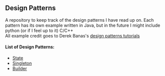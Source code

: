 
<h2> Design Patterns </h2>

<p>A repository to keep track of the design patterns I have read up on. Each pattern has its own example written in Java, but in the future
I might include python (or if I feel up to it) C/C++ <br>
All example credit goes to Derek Banas's <a href="https://www.youtube.com/playlist?list=PLF206E906175C7E07">design patterns tutorials</a>

</p>

<h4>List of Design Patterns:</h4>

<ul>
  <li> <a href="https://github.com/brendan-kellam/Design-Patterns/tree/master/src/state">State</a> </li> 
  <li> <a href="https://github.com/brendan-kellam/Design-Patterns/tree/master/src/singleton">Singleton</a> </li> 
  <li> <a href="https://github.com/brendan-kellam/Design-Patterns/tree/master/src/builder">Builder</a> </li>
</ul>

